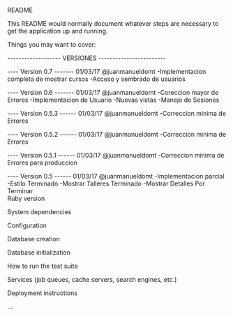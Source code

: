 README

This README would normally document whatever steps are necessary to get the application up and running.

Things you may want to cover:

------------------- VERSIONES ------------------------

---- Version 0.7  -------
01/03/17    @juanmanueldomt
-Implementacion completa de mostrar cursos
-Acceso y sembrado de usuarios

---- Version 0.6  -------
01/03/17    @juanmanueldomt
-Coreccion mayor de Errores
-Implementacion de Usuario
-Nuevas vistas
-Manejo de Sesiones

---- Version 0.5.3 ------
01/03/17    @juanmanueldomt
-Correccion minima de Errores

---- Version 0.5.2 ------
01/03/17    @juanmanueldomt
-Correccion minima de Errores

---- Version 0.5.1 ------
01/03/17    @juanmanueldomt
-Correccion minima de Errores para produccion

---- Version 0.5   ------
01/03/17    @juanmanueldomt
-Implementacion parcial
-Estilo Terminado
-Mostrar Talleres Terminado
-Mostrar Detalles Por Terminar  
Ruby version

System dependencies

Configuration

Database creation

Database initialization

How to run the test suite

Services (job queues, cache servers, search engines, etc.)

Deployment instructions

...

